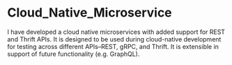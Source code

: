 # Cloud_Native_Microservice
I have developed a cloud native microservices with added support for REST and Thrift APIs. It is designed to be used during cloud-native development for testing across different APIs–REST, gRPC, and Thrift. It is extensible in support of future functionality (e.g. GraphQL).
